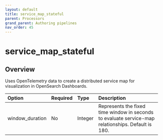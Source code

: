 ```yaml
---
layout: default
title: service_map_stateful
parent: Processors
grand_parent: Authoring pipelines
nav_order: 45
---
```


# service_map_stateful

## Overview

Uses OpenTelemetry data to create a distributed service map for visualization in OpenSearch Dashboards.

Option | Required | Type | Description
:--- | :--- | :--- | :---
window_duration | No | Integer | Represents the fixed time window in seconds to evaluate service-map relationships. Default is 180.

<!---## Configuration

Content will be added to this section.

## Metrics

Content will be added to this section.--->